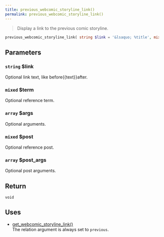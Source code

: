 ```yaml
---
title: previous_webcomic_storyline_link()
permalink: previous_webcomic_storyline_link()
---
```


> Display a link to the previous comic storyline.

```php
previous_webcomic_storyline_link( string $link = '&lsaquo; %title', mixed $term = null, array $args = [], mixed $post = null, array $post_args = [] ) : void
```

## Parameters

### `string` $link
Optional link text, like before{{text}}after.

### `mixed` $term
Optional reference term.

### `array` $args
Optional arguments.

### `mixed` $post
Optional reference post.

### `array` $post_args
Optional post arguments.

## Return

`void`

## Uses
- [get_webcomic_storyline_link()](get_webcomic_storyline_link())  
The relation argument is always set to
`previous`.
